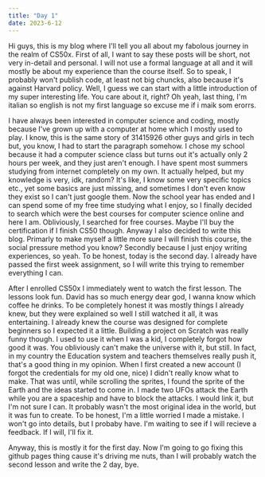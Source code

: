 ```yaml
---
title: "Day 1"
date: 2023-6-12
---
```


Hi guys, this is my blog where I'll tell you all about my fabolous journey in the realm of CS50x.
First of all, I want to say these posts will be short, not very in-detail and personal. I will not use a formal language at all and it will mostly be about my experience than the course itself.
So to speak, I probably won't publish code, at least not big chuncks, also because it's against Harvard policy. 
Well, I guess we can start with a little introduction of my super interesting life. You care about it, right?
Oh yeah, last thing, I'm italian so english is not my first language so excuse me if i maik som erorrs.

I have always been interested in computer science and coding, mostly because I've grown up with a computer at home which I mostly used to play. 
I know, this is the same story of 31415926 other guys and girls in tech but, you know, I had to start the paragraph somehow.
I chose my school because it had a computer science class but turns out it's actually only 2 hours per week, and they just aren't enough.
I have spent most summers studying from internet completely on my own. It actually helped, but my knowledge is very, idk, random?
It's like, I know some very specific topics etc., yet some basics are just missing, and sometimes I don't even know they exist so I can't just google them.
Now the school year has ended and I can spend some of my free time studying what I enjoy, so I  finally decided to search which were the best courses for computer science online and here I am.
Obliviously, I searched for free courses. Maybe I'll buy the certification if I finish CS50 though.
Anyway I also decided to write this blog.
Primarly to make myself a little more sure I will finish this course, the social pressure method you know?
Secondly because I just enjoy writing experiences, so yeah.
To be honest, today is the second day. I already have passed the first week assignment, so I will write this trying to remember everything I can.

After I enrolled CS50x I immediately went to watch the first lesson. The lessons look fun. David has so much energy dear god, I wanna know which coffee he drinks.
To be completely honest it was mostly things I already knew, but they were explained so well I still watched it all, it was entertaining.
I already knew the course was designed for complete beginners so I expected it a little.
Building a project on Scratch was really funny though.
I used to use it when I was a kid, I completely forgot how good it was. You obliviously can't make the universe with it, but still.
In fact, in my country the Education system and teachers themselves really push it, that's a good thing in my opinion.
When I first created a new account (I forgot the credentials for my old one, nice) I didn't really know what to make.
That was until, while scrolling the sprites, I found the sprite of the Earth and the ideas started to come in.
I made two UFOs attack the Earth while you are a spaceship and have to block the attacks. I would link it, but I'm not sure I can.
It probably wasn't the most original idea in the world, but it was fun to create. 
To be honest, I'm a little worried I made a mistake. I won't go into details, but I probaby have. I'm waiting to see if I will recieve a feedback. If I will, I'll fix it. 

Anyway, this is mostly it for the first day. Now I'm going to go fixing this github pages thing cause it's driving me nuts, than I will probably watch the second lesson and write the 2 day, bye.
